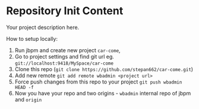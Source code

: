 Repository Init Content
=======================

Your project description here.

How to setup locally:

 1. Run jbpm and create new project `car-come`,
 2. Go to project settings and find git url eg. `git://localhost:9418/MySpace/car-come`
 3. Clone this repo (`git clone https://github.com/stepan662/car-come.git`)
 4. Add new remote `git add remote wbadmin <project url>`
 5. Force push changes from this repo to your project `git push wbadmin HEAD -f`
 6. Now you have your repo and two origins - `wbadmin` internal repo of jbpm and `origin`

